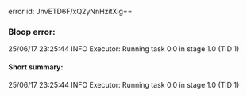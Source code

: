 error id: JnvETD6F/xQ2yNnHzitXlg==
### Bloop error:

25/06/17 23:25:44 INFO Executor: Running task 0.0 in stage 1.0 (TID 1)
#### Short summary: 

25/06/17 23:25:44 INFO Executor: Running task 0.0 in stage 1.0 (TID 1)